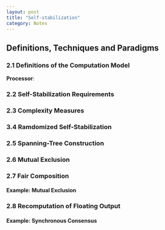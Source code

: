 ```yaml
---
layout: post
title: "Self-stabilization"
category: Notes
---
```


## Definitions, Techniques and Paradigms

### 2.1 Definitions of the Computation Model

**Processor**:

### 2.2 Self-Stabilization Requirements

### 2.3 Complexity Measures

### 3.4 Ramdomized Self-Stabilization

### 2.5 Spanning-Tree Construction

### 2.6 Mutual Exclusion

### 2.7 Fair Composition

#### Example: Mutual Exclusion

### 2.8 Recomputation of Floating Output

#### Example: Synchronous Consensus

### 